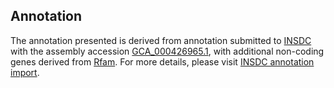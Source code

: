 

Annotation
----------

The annotation presented is derived from annotation submitted to
[INSDC](http://www.insdc.org) with the assembly accession
[GCA\_000426965.1](http://www.ebi.ac.uk/ena/data/view/GCA_000426965.1),
with additional non-coding genes derived from
[Rfam](http://rfam.xfam.org/). For more details, please visit [INSDC
annotation
import](http://ensemblgenomes.org/info/data/insdc_annotation).

